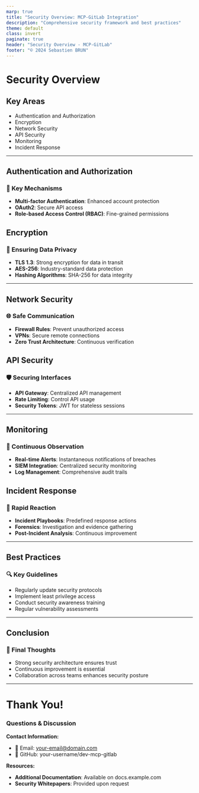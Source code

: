 ```yaml
---
marp: true
title: "Security Overview: MCP-GitLab Integration"
description: "Comprehensive security framework and best practices"
theme: default
class: invert
paginate: true
header: "Security Overview - MCP-GitLab"
footer: "© 2024 Sebastien BRUN"
---
```


<!-- _class: lead -->

# Security Overview

## Key Areas

- Authentication and Authorization
- Encryption
- Network Security
- API Security
- Monitoring
- Incident Response

---
<style scoped>
section {
  font-size: 24px;
}
</style>
## Authentication and Authorization

### 🚀 Key Mechanisms
- **Multi-factor Authentication**: Enhanced account protection
- **OAuth2**: Secure API access
- **Role-based Access Control (RBAC)**: Fine-grained permissions

## Encryption

### 🔐 Ensuring Data Privacy
- **TLS 1.3**: Strong encryption for data in transit
- **AES-256**: Industry-standard data protection
- **Hashing Algorithms**: SHA-256 for data integrity

---
<style scoped>
section {
  font-size: 24px;
}
</style>
## Network Security

### 🌐 Safe Communication
- **Firewall Rules**: Prevent unauthorized access
- **VPNs**: Secure remote connections
- **Zero Trust Architecture**: Continuous verification

## API Security

### 🛡️ Securing Interfaces
- **API Gateway**: Centralized API management
- **Rate Limiting**: Control API usage
- **Security Tokens**: JWT for stateless sessions

---
<style scoped>
section {
  font-size: 24px;
}
</style>
## Monitoring

### 📡 Continuous Observation
- **Real-time Alerts**: Instantaneous notifications of breaches
- **SIEM Integration**: Centralized security monitoring
- **Log Management**: Comprehensive audit trails

## Incident Response

### 🔔 Rapid Reaction
- **Incident Playbooks**: Predefined response actions
- **Forensics**: Investigation and evidence gathering
- **Post-Incident Analysis**: Continuous improvement

---
<style scoped>
section {
  font-size: 24px;
}
</style>
## Best Practices

### 🔍 Key Guidelines
- Regularly update security protocols
- Implement least privilege access
- Conduct security awareness training
- Regular vulnerability assessments

---
<style scoped>
section {
  font-size: 24px;
}
</style>
## Conclusion

### 🚀 Final Thoughts
- Strong security architecture ensures trust
- Continuous improvement is essential
- Collaboration across teams enhances security posture

---

# Thank You!

### Questions & Discussion

**Contact Information:**
- 📧 Email: your-email@domain.com
- 🐙 GitHub: your-username/dev-mcp-gitlab

**Resources:**
- **Additional Documentation**: Available on docs.example.com
- **Security Whitepapers**: Provided upon request

